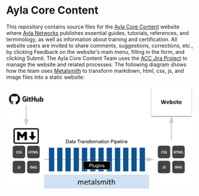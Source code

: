# Ayla Core Content

This repository contains source files for the [Ayla Core Content](https://hagenhaus.com/) website where [Ayla Networks](https://www.aylanetworks.com/) publishes essential guides, tutorials, references, and terminology, as well as information about training and certification. All website users are invited to share comments, suggestions, corrections, etc., by clicking Feedback on the website's main menu, filling in the form, and clicking Submit. The Ayla Core Content Team uses the [ACC Jira Project](https://aylanetworks.atlassian.net/browse/ACC) to manage the website and related processes. The following diagram shows how the team uses [Metalsmith](http://www.metalsmith.io/) to transform markdown, html, css, js, and image files into a static website:

![acc-metalsmith.jpg](acc-metalsmith.jpg)
